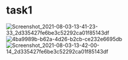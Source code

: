 # task1
![Screenshot_2021-08-03-13-41-23-33_2d335427fe6be3c52292ca01f85143df](https://user-images.githubusercontent.com/69674844/128010147-234ccc11-de27-4170-94d1-59989cf44622.jpg)
![4ba9989b-b62a-4d26-b2cb-ce232e6695db](https://user-images.githubusercontent.com/69674844/128018332-72f3d610-0169-4c3f-a936-cf3c8fc5799b.jpg)
![Screenshot_2021-08-03-13-42-00-14_2d335427fe6be3c52292ca01f85143df](https://user-images.githubusercontent.com/69674844/128010681-df335439-fc34-43dd-afd7-6a8121c72adf.jpg)
